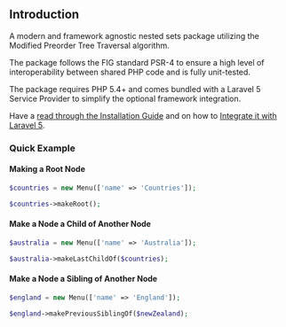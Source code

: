 ## Introduction

A modern and framework agnostic nested sets package utilizing the Modified Preorder Tree Traversal algorithm.

The package follows the FIG standard PSR-4 to ensure a high level of interoperability between shared PHP code and is fully unit-tested.

The package requires PHP 5.4+ and comes bundled with a Laravel 5 Service Provider to simplify the optional framework integration.

Have a [read through the Installation Guide](#installation) and on how to [Integrate it with Laravel 5](#laravel-5).

### Quick Example

#### Making a Root Node

```php
$countries = new Menu(['name' => 'Countries']);

$countries->makeRoot();
```

#### Make a Node a Child of Another Node

```php
$australia = new Menu(['name' => 'Australia']);

$australia->makeLastChildOf($countries);
```

#### Make a Node a Sibling of Another Node

```php
$england = new Menu(['name' => 'England']);

$england->makePreviousSiblingOf($newZealand);
```
